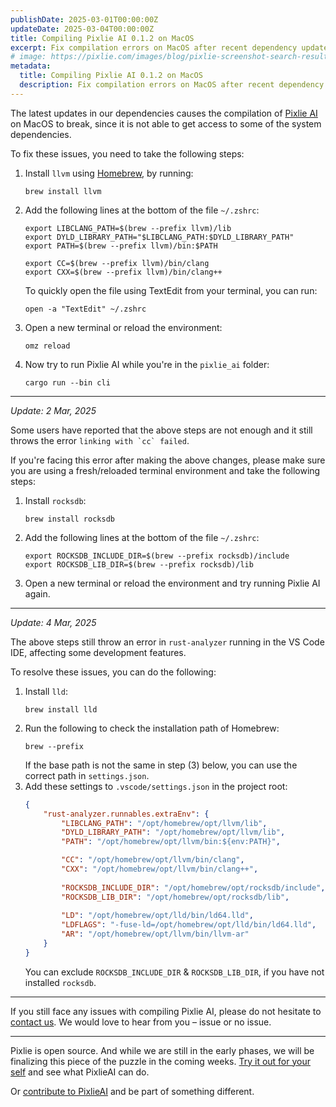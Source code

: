 ```yaml
---
publishDate: 2025-03-01T00:00:00Z
updateDate: 2025-03-04T00:00:00Z
title: Compiling Pixlie AI 0.1.2 on MacOS
excerpt: Fix compilation errors on MacOS after recent dependency updates.
# image: https://pixlie.com/images/blog/pixlie-screenshot-search-results.png
metadata:
  title: Compiling Pixlie AI 0.1.2 on MacOS
  description: Fix compilation errors on MacOS after recent dependency updates.
---
```


The latest updates in our dependencies causes the compilation of [Pixlie AI](https://github.com/pixlie/PixlieAI) on MacOS to break,
since it is not able to get access to some of the system dependencies.

To fix these issues, you need to take the following steps:
1. Install `llvm` using [Homebrew](https://brew.sh/), by running:
    ```shell
    brew install llvm
    ```
2. Add the following lines at the bottom of the file `~/.zshrc`:
    ```shell
    export LIBCLANG_PATH=$(brew --prefix llvm)/lib
    export DYLD_LIBRARY_PATH="$LIBCLANG_PATH:$DYLD_LIBRARY_PATH"
    export PATH=$(brew --prefix llvm)/bin:$PATH

    export CC=$(brew --prefix llvm)/bin/clang
    export CXX=$(brew --prefix llvm)/bin/clang++
    ```
    To quickly open the file using TextEdit from your terminal, you can run:
    ```shell
    open -a "TextEdit" ~/.zshrc
    ```
3. Open a new terminal or reload the environment:
    ```shell
    omz reload
    ```
4. Now try to run Pixlie AI while you're in the `pixlie_ai` folder:
    ```shell
    cargo run --bin cli
    ```

---
_Update: 2 Mar, 2025_

Some users have reported that the above steps are not enough and it still throws the error ``linking with `cc` failed``.

If you're facing this error after making the above changes, please make sure you are using a fresh/reloaded terminal environment and take the following steps:

1. Install `rocksdb`:
    ```shell
    brew install rocksdb
    ```
2. Add the following lines at the bottom of the file `~/.zshrc`:
    ```shell
    export ROCKSDB_INCLUDE_DIR=$(brew --prefix rocksdb)/include
    export ROCKSDB_LIB_DIR=$(brew --prefix rocksdb)/lib
    ```
3. Open a new terminal or reload the environment and try running Pixlie AI again.
---
_Update: 4 Mar, 2025_

The above steps still throw an error in `rust-analyzer` running in the VS Code IDE, affecting some development features.

To resolve these issues, you can do the following:

1. Install `lld`:
    ```shell
    brew install lld
    ```
2. Run the following to check the installation path of Homebrew:
    ```shell
    brew --prefix
    ```
    If the base path is not the same in step (3) below, you can use the correct path in `settings.json`.
3. Add these settings to `.vscode/settings.json` in the project root:
    ```json
    {
        "rust-analyzer.runnables.extraEnv": {
            "LIBCLANG_PATH": "/opt/homebrew/opt/llvm/lib",
            "DYLD_LIBRARY_PATH": "/opt/homebrew/opt/llvm/lib",
            "PATH": "/opt/homebrew/opt/llvm/bin:${env:PATH}",

            "CC": "/opt/homebrew/opt/llvm/bin/clang",
            "CXX": "/opt/homebrew/opt/llvm/bin/clang++",
            
            "ROCKSDB_INCLUDE_DIR": "/opt/homebrew/opt/rocksdb/include",
            "ROCKSDB_LIB_DIR": "/opt/homebrew/opt/rocksdb/lib",
            
            "LD": "/opt/homebrew/opt/lld/bin/ld64.lld",
            "LDFLAGS": "-fuse-ld=/opt/homebrew/opt/lld/bin/ld64.lld",
            "AR": "/opt/homebrew/opt/llvm/bin/llvm-ar"
        }
    }
    ```
    You can exclude `ROCKSDB_INCLUDE_DIR` & `ROCKSDB_LIB_DIR`, if you have not installed `rocksdb`.

---
If you still face any issues with compiling Pixlie AI, please do not hesitate to [contact us](https://pixlie.com/contact). We would love to hear from you – issue or no issue.

---

Pixlie is open source. And while we are still in the early phases, we will be finalizing this piece of the puzzle in the coming weeks. [Try it out for your self](https://github.com/pixlie/PixlieAI) and see what PixlieAI can do. 

Or [contribute to PixlieAI](https://github.com/pixlie/PixlieAI) and be part of something different. 